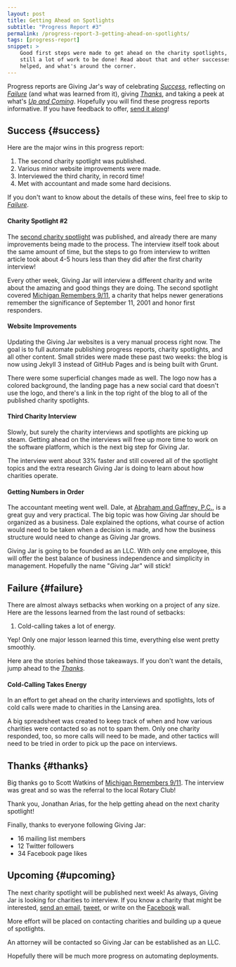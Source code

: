 ```yaml
---
layout: post
title: Getting Ahead on Spotlights
subtitle: "Progress Report #3"
permalink: /progress-report-3-getting-ahead-on-spotlights/
tags: [progress-report]
snippet: >
    Good first steps were made to get ahead on the charity spotlights, but as always, there's
    still a lot of work to be done! Read about that and other successes, lessons learned, who
    helped, and what's around the corner.
---
```


Progress reports are Giving Jar's way of celebrating *[Success][1]*, reflecting on *[Failure][2]* (and what was learned from it), giving *[Thanks][3]*, and taking a peek at what's *[Up and Coming][4]*. Hopefully you will find these progress reports informative. If you have feedback to offer, [send it along][5]!

## Success {#success}

Here are the major wins in this progress report:

1. The second charity spotlight was published.
2. Various minor website improvements were made.
3. Interviewed the third charity, in record time!
4. Met with accountant and made some hard decisions.

If you don't want to know about the details of these wins, feel free to skip to *[Failure][2]*.

#### Charity Spotlight #2

The [second charity spotlight][8] was published, and already there are many improvements being made to the process. The interview itself took about the same amount of time, but the steps to go from interview to written article took about 4-5 hours less than they did after the first charity interview!

Every other week, Giving Jar will interview a different charity and write about the amazing and good things they are doing. The second spotlight covered [Michigan Remembers 9/11][9], a charity that helps newer generations remember the significance of September 11, 2001 and honor first responders.

#### Website Improvements

Updating the Giving Jar websites is a very manual process right now. The goal is to full automate publishing progress reports, charity spotlights, and all other content. Small strides were made these past two weeks: the blog is now using Jekyll 3 instead of GitHub Pages and is being built with Grunt.

There were some superficial changes made as well. The logo now has a colored background, the landing page has a new social card that doesn't use the logo, and there's a link in the top right of the blog to all of the published charity spotlights.

#### Third Charity Interview

Slowly, but surely the charity interviews and spotlights are picking up steam. Getting ahead on the interviews will free up more time to work on the software platform, which is the next big step for Giving Jar.

The interview went about 33% faster and still covered all of the spotlight topics and the extra research Giving Jar is doing to learn about how charities operate.

#### Getting Numbers in Order

The accountant meeting went well. Dale, at [Abraham and Gaffney, P.C.][10], is a great guy and very practical. The big topic was how Giving Jar should be organized as a business. Dale explained the options, what course of action would need to be taken when a decision is made, and how the business structure would need to change as Giving Jar grows.

Giving Jar is going to be founded as an LLC. With only one employee, this will offer the best balance of business independence and simplicity in management. Hopefully the name "Giving Jar" will stick!

## Failure {#failure}

There are almost always setbacks when working on a project of any size. Here are the lessons learned from the last round of setbacks:

1. Cold-calling takes a lot of energy.

Yep! Only one major lesson learned this time, everything else went pretty smoothly.

Here are the stories behind those takeaways. If you don't want the details, jump ahead to the *[Thanks][3]*.

#### Cold-Calling Takes Energy

In an effort to get ahead on the charity interviews and spotlights, lots of cold calls were made to charities in the Lansing area.

A big spreadsheet was created to keep track of when and how various charities were contacted so as not to spam them. Only one charity responded, too, so more calls will need to be made, and other tactics will need to be tried in order to pick up the pace on interviews.

## Thanks {#thanks}

Big thanks go to Scott Watkins of [Michigan Remembers 9/11][9]. The interview was great and so was the referral to the local Rotary Club!

Thank you, Jonathan Arias, for the help getting ahead on the next charity spotlight!

Finally, thanks to everyone following Giving Jar:

* 16 mailing list members
* 12 Twitter followers
* 34 Facebook page likes

## Upcoming {#upcoming}

The next charity spotlight will be published next week! As always, Giving Jar is looking for charities to interview. If you know a charity that might be interested, [send an email][5], [tweet][6], or write on the [Facebook][7] wall.

More effort will be placed on contacting charities and building up a queue of spotlights.

An attorney will be contacted so Giving Jar can be established as an LLC.

Hopefully there will be much more progress on automating deployments.



[1]: #success "Success Section"
[2]: #failure "Failure Section"
[3]: #thanks "Thanks Section"
[4]: #upcoming "Upcoming Section"
[5]: mailto:hello@givingjar.org "Email Giving Jar"
[6]: https://twitter.com/givingjar "Giving Jar on Twitter"
[7]: https://www.facebook.com/givingjarorg "Giving Jar on Facebook"
[8]: http://blog.givingjar.org/charity-spotlight-michigan-remembers-9-11/ "Charity Spotlight: Michigan Remembers 9/11"
[9]: http://www.michiganremembers.dreamhosters.com/ "Michigan Remembers 9/11 Homepage"
[10]: http://www.agpccpa.com/ "Abraham and Gaffney, P.C. Homepage"
